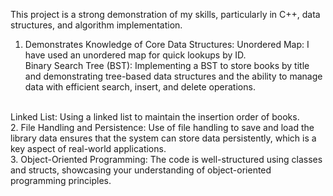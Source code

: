 This project is a strong demonstration of my skills, particularly in C++, data structures, and algorithm implementation.<br/>
1. Demonstrates Knowledge of Core Data Structures:
Unordered Map: I have used an unordered map for quick lookups by ID.<br />
Binary Search Tree (BST): Implementing a BST to store books by title and demonstrating tree-based data structures and the ability to manage data with efficient search, insert, and delete operations.
<br/>
Linked List: Using a linked list to maintain the insertion order of books.
<br/>
2. File Handling and Persistence:
Use of file handling to save and load the library data ensures that the system can store data persistently, which is a key aspect of real-world applications.
<br/>
3. Object-Oriented Programming:
The code is well-structured using classes and structs, showcasing your understanding of object-oriented programming principles.
